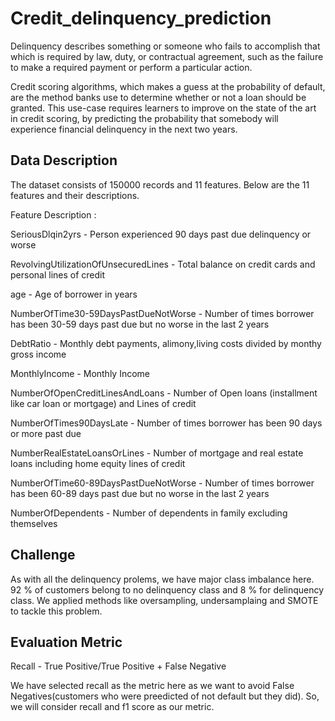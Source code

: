 # Credit_delinquency_prediction

Delinquency describes something or someone who fails to accomplish that which is required by law, duty, or contractual agreement, such as the failure to make a required payment or perform a particular action.

Credit scoring algorithms, which makes a guess at the probability of default, are the method banks use to determine whether or not a loan should be granted. This use-case requires learners to improve on the state of the art in credit scoring, by predicting the probability that somebody will experience financial delinquency in the next two years.



## Data Description

The dataset consists of 150000 records and 11 features. Below are the 11 features and their descriptions.

Feature	Description :
 
SeriousDlqin2yrs - Person experienced 90 days past due delinquency or worse

RevolvingUtilizationOfUnsecuredLines - Total balance on credit cards and personal lines of credit

age - Age of borrower in years

NumberOfTime30-59DaysPastDueNotWorse - Number of times borrower has been 30-59 days past due but no worse in the last 2 years

DebtRatio - Monthly debt payments, alimony,living costs divided by monthy gross income

MonthlyIncome - Monthly Income

NumberOfOpenCreditLinesAndLoans - Number of Open loans (installment like car loan or mortgage) and Lines of credit

NumberOfTimes90DaysLate - Number of times borrower has been 90 days or more past due

NumberRealEstateLoansOrLines - Number of mortgage and real estate loans including home equity lines of credit

NumberOfTime60-89DaysPastDueNotWorse - Number of times borrower has been 60-89 days past due but no worse in the last 2 years

NumberOfDependents - Number of dependents in family excluding themselves


## Challenge
As with all the delinquency prolems, we have major class imbalance here.
92 % of customers belong to no delinquency class and 8 % for delinquency class.
We applied methods like oversampling, undersamplaing and SMOTE to tackle this problem. 

## Evaluation Metric

Recall - True Positive/True Positive + False Negative

We have selected recall as the metric here as we want to avoid False Negatives(customers who were preedicted of not default but they did).
So, we will consider recall and f1 score as our metric.
